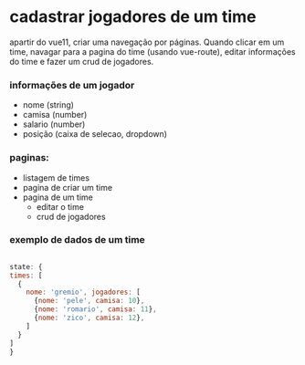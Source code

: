 

# cadastrar jogadores de um time

apartir do vue11, criar uma navegação por páginas. Quando clicar em um time,
navagar para a pagina do time (usando vue-route), editar informações do time e 
fazer um crud de jogadores.

### informações de um jogador

* nome (string)
* camisa (number)
* salario (number)
* posição (caixa de selecao, dropdown)

### paginas:

* listagem de times
* pagina de criar um time
* pagina de um time
    * editar o time
    * crud de jogadores

### exemplo de dados de um time

  ```javascript

state: {
  times: [
    {
      nome: 'gremio', jogadores: [
        {nome: 'pele', camisa: 10},
        {nome: 'romario', camisa: 11},
        {nome: 'zico', camisa: 12},
      ]
    }
  ]
}

```
